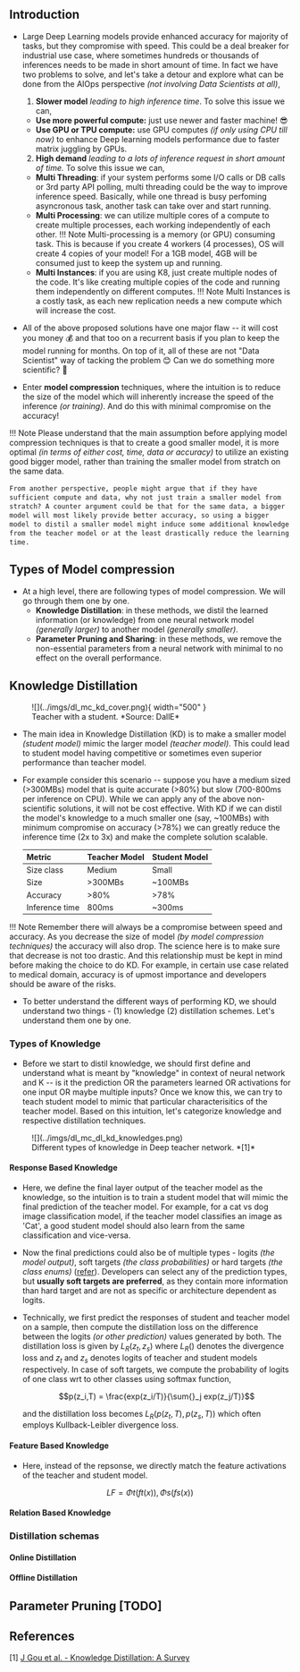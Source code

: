 ## Introduction

- Large Deep Learning models provide enhanced accuracy for majority of tasks, but they compromise with speed. This could be a deal breaker for industrial use case, where sometimes hundreds or thousands of inferences needs to be made in short amount of time. In fact we have two problems to solve, and let's take a detour and explore what can be done from the AIOps perspective *(not involving Data Scientists at all)*,

  1. **Slower model** *leading to high inference time*. To solve this issue we can,
    - **Use more powerful compute:** just use newer and faster machine! 😎 
    - **Use GPU or TPU compute:** use GPU computes *(if only using CPU till now)* to enhance Deep learning models performance due to faster matrix juggling by GPUs.
  2. **High demand** *leading to a lots of inference request in short amount of time.* To solve this issue we can,
    - **Multi Threading**: if your system performs some I/O calls or DB calls or 3rd party API polling, multi threading could be the way to improve inference speed. Basically, while one thread is busy perfoming asyncronous task, another task can take over and start running. 
    - **Multi Processing**: we can utilize multiple cores of a compute to create multiple processes, each working independently of each other. 
    !!! Note
        Multi-processing is a memory (or GPU) consuming task. This is because if you create 4 workers (4 processes), OS will create 4 copies of your model! For a 1GB model, 4GB will be consumed just to keep the system up and running.
    - **Multi Instances**: if you are using K8, just create multiple nodes of the code. It's like creating multiple copies of the code and running them independently on different computes. 
    !!! Note
        Multi Instances is a costly task, as each new replication needs a new compute which will increase the cost.

- All of the above proposed solutions have one major flaw -- it will cost you money 💰 and that too on a recurrent basis if you plan to keep the model running for months. On top of it, all of these are not "Data Scientist" way of tacking the problem 😊 Can we do something more scientific? 🤔 
- Enter **model compression** techniques, where the intuition is to reduce the size of the model which will inherently increase the speed of the inference *(or training)*. And do this with minimal compromise on the accuracy!

!!! Note
    Please understand that the main assumption before applying model compression techniques is that to create a good smaller model, it is more optimal *(in terms of either cost, time, data or accuracy)* to utilize an existing good bigger model, rather than training the smaller model from stratch on the same data. 

    From another perspective, people might argue that if they have sufficient compute and data, why not just train a smaller model from stratch? A counter argument could be that for the same data, a bigger model will most likely provide better accuracy, so using a bigger model to distil a smaller model might induce some additional knowledge from the teacher model or at the least drastically reduce the learning time.

## Types of Model compression

- At a high level, there are following types of model compression. We will go through them one by one.
  - **Knowledge Distillation**: in these methods, we distil the learned information (or knowledge) from one neural network model *(generally larger)* to another model *(generally smaller)*.
  - **Parameter Pruning and Sharing**: in these methods, we remove the non-essential parameters from a neural network with minimal to no effect on the overall performance. 

## Knowledge Distillation

<figure markdown> 
    ![](../imgs/dl_mc_kd_cover.png){ width="500" }
    <figcaption>Teacher with a student. *Source: DallE*</figcaption>
</figure>

- The main idea in Knowledge Distillation (KD) is to make a smaller model *(student model)* mimic the larger model *(teacher model)*. This could lead to student model having competitive or sometimes even superior performance than teacher model.
- For example consider this scenario -- suppose you have a medium sized (>300MBs) model that is quite accurate (>80%) but slow (700-800ms per inference on CPU). While we can apply any of the above non-scientific solutions, it will not be cost effective. With KD if we can distil the model's knowledge to a much smaller one (say, ~100MBs) with minimum compromise on accuracy (>78%) we can greatly reduce the inference time (2x to 3x) and make the complete solution scalable. 

    | Metric | Teacher Model | Student Model |
    | ------ | ------ | ----- |
    | Size class | Medium | Small |
    | Size | >300MBs | ~100MBs |
    | Accuracy | >80% | >78% |
    | Inference time | 800ms | ~300ms |

!!! Note
    Remember there will always be a compromise between speed and accuracy. As you decrease the size of model *(by model compression techniques)* the accuracy will also drop. The science here is to make sure that decrease is not too drastic. And this relationship must be kept in mind before making the choice to do KD. For example, in certain use case related to medical domain, accuracy is of upmost importance and developers should be aware of the risks.

- To better understand the different ways of performing KD, we should understand two things - (1) knowledge (2) distillation schemes. Let's understand them one by one.

### Types of Knowledge

- Before we start to distil knowledge, we should first define and understand what is meant by "knowledge" in context of neural network and K -- is it the prediction OR the parameters learned OR activations for one input OR maybe multiple inputs? Once we know this, we can try to teach student model to mimic that particular characterisitics of the teacher model. Based on this intuition, let's categorize knowledge and respective distillation techniques.

<figure markdown> 
    ![](../imgs/dl_mc_dl_kd_knowledges.png)
    <figcaption>Different types of knowledge in Deep teacher network. *[1]*</figcaption>
</figure>

#### Response Based Knowledge

- Here, we define the final layer output of the teacher model as the knowledge, so the intuition is to train a student model that will mimic the final prediction of the teacher model. For example, for a cat vs dog image classification model, if the teacher model classifies an image as 'Cat', a good student model should also learn from the same classification and vice-versa.
- Now the final predictions could also be of multiple types - logits *(the model output)*, soft targets *(the class probabilities)* or hard targets *(the class enums)* ([refer](deep_learning_terms.md#logits-soft-and-hard-targets)). Developers can select any of the prediction types, but **usually soft targets are preferred**, as they contain more information than hard target and are not as specific or architecture dependent as logits.
- Technically, we first predict the responses of student and teacher model on a sample, then compute the distillation loss on the difference between the logits *(or other prediction)* values generated by both. The distillation loss is given by $L_R(z_t, z_s)$ where $L_R()$ denotes the divergence loss and $z_t$ and $z_s$ denotes logits of teacher and student models respectively. In case of soft targets, we compute the probability of logits of one class wrt to other classes using softmax function, 

  $$p(z_i,T) = \frac{exp(z_i/T)}{\sum{}_j exp(z_j/T)}$$

  and the distillation loss becomes $L_R(p(z_t,T),p(z_s,T))$ which often employs Kullback-Leibler divergence loss.
<!-- - In terms of final loss, researchers have also expermiented with complimenting distillation loss with student loss which is nothing but cross-entropy loss between the ground truth label and soft logits of the student model. -->

#### Feature Based Knowledge

- Here, instead of the repsonse, we directly match the feature activations of the teacher and student model.

$$LF=Φt(ft(x)),Φs(fs(x))$$

#### Relation Based Knowledge



### Distillation schemas

#### Online Distillation
#### Offline Distillation

## Parameter Pruning [TODO]

## References

[1] [J Gou et al. - Knowledge Distillation: A Survey](https://arxiv.org/abs/2006.05525)